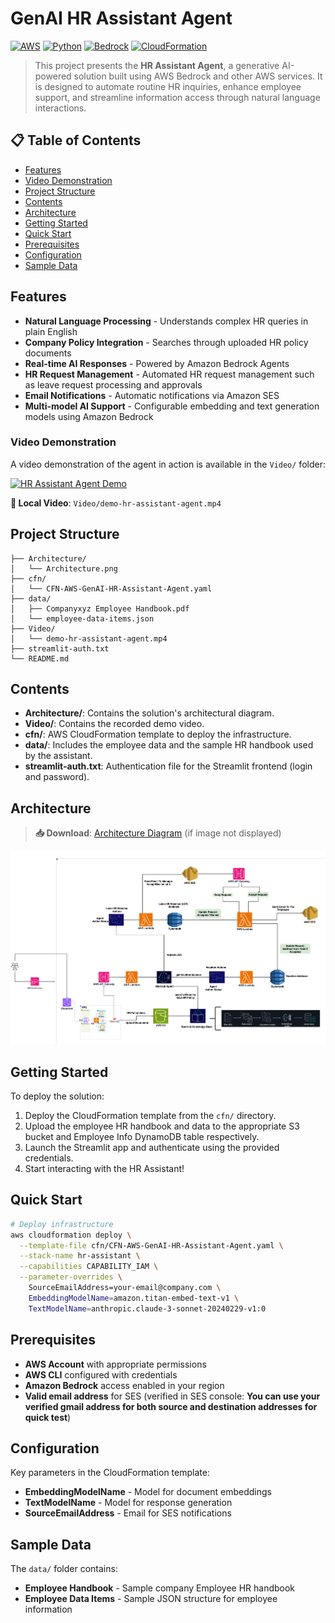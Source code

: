 # GenAI HR Assistant Agent

[![AWS](https://img.shields.io/badge/AWS-Generative%20AI-orange)](https://aws.amazon.com/)
[![Python](https://img.shields.io/badge/Python-3.13+-blue)](https://python.org)
[![Bedrock](https://img.shields.io/badge/Amazon-Bedrock-purple)](https://aws.amazon.com/bedrock/)
[![CloudFormation](https://img.shields.io/badge/IaC-CloudFormation-yellow)](https://aws.amazon.com/cloudformation/)

> This project presents the **HR Assistant Agent**, a generative AI-powered solution built using AWS Bedrock and other AWS services. It is designed to automate routine HR inquiries, enhance employee support, and streamline information access through natural language interactions.


## 📋 Table of Contents

- [Features](#features)
- [Video Demonstration](#video-demonstration)
- [Project Structure](#project-structure)
- [Contents](#contents)
- [Architecture](#architecture)
- [Getting Started](#getting-started)
- [Quick Start](#quick-start)
- [Prerequisites](#prerequisites)
- [Configuration](#configuration)
- [Sample Data](#sample-data)


## Features

- **Natural Language Processing** - Understands complex HR queries in plain English
- **Company Policy Integration** - Searches through uploaded HR policy documents
- **Real-time AI Responses** - Powered by Amazon Bedrock Agents
- **HR Request Management** - Automated HR request management such as leave request processing and approvals
- **Email Notifications** - Automatic notifications via Amazon SES
- **Multi-model AI Support** - Configurable embedding and text generation models using Amazon Bedrock

### Video Demonstration

A video demonstration of the agent in action is available in the `Video/` folder:


[![HR Assistant Agent Demo](https://img.shields.io/badge/▶️-Watch%20Demo-red?style=for-the-badge)](Video/demo-hr-assistant-agent.mp4)

**📁 Local Video**: `Video/demo-hr-assistant-agent.mp4`

## Project Structure

```
├── Architecture/           
│   └── Architecture.png   
├── cfn/                   
│   └── CFN-AWS-GenAI-HR-Assistant-Agent.yaml
├── data/                  
│   ├── Companyxyz Employee Handbook.pdf
│   └── employee-data-items.json
├── Video/
│   └── demo-hr-assistant-agent.mp4
├── streamlit-auth.txt
└── README.md             
```

## Contents

- **Architecture/**: Contains the solution's architectural diagram.
- **Video/**: Contains the recorded demo video.
- **cfn/**: AWS CloudFormation template to deploy the infrastructure.
- **data/**: Includes the employee data and the sample HR handbook used by the assistant.
- **streamlit-auth.txt**: Authentication file for the Streamlit frontend (login and password).

## Architecture

> **📥 Download**: [Architecture Diagram](Architecture/Architecture.zip) (if image not displayed)

![Architecture Diagram](Architecture/Architecture.png)



## Getting Started

To deploy the solution:

1. Deploy the CloudFormation template from the `cfn/` directory.
2. Upload the employee HR handbook and data to the appropriate S3 bucket and Employee Info DynamoDB table respectively.
3. Launch the Streamlit app and authenticate using the provided credentials.
4. Start interacting with the HR Assistant!

## Quick Start

```bash
# Deploy infrastructure
aws cloudformation deploy \
  --template-file cfn/CFN-AWS-GenAI-HR-Assistant-Agent.yaml \
  --stack-name hr-assistant \
  --capabilities CAPABILITY_IAM \
  --parameter-overrides \
    SourceEmailAddress=your-email@company.com \ 
    EmbeddingModelName=amazon.titan-embed-text-v1 \
    TextModelName=anthropic.claude-3-sonnet-20240229-v1:0
```

## Prerequisites

- **AWS Account** with appropriate permissions
- **AWS CLI** configured with credentials
- **Amazon Bedrock** access enabled in your region
- **Valid email address** for SES (verified in SES console: **You can use your verified gmail address for both source and destination addresses for quick test**)


## Configuration

Key parameters in the CloudFormation template:
- **EmbeddingModelName** - Model for document embeddings
- **TextModelName** - Model for response generation
- **SourceEmailAddress** - Email for SES notifications

## Sample Data

The `data/` folder contains:
- **Employee Handbook** - Sample company Employee HR handbook
- **Employee Data Items** - Sample JSON structure for employee information
